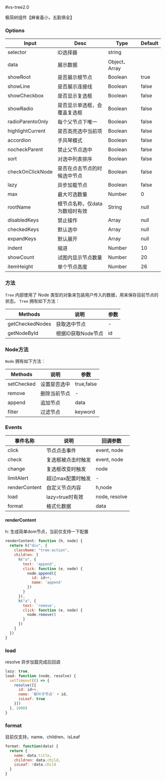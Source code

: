 #vs-tree2.0

极简树组件【麻雀虽小，五脏俱全】


### Options

| Input            | Desc                           | Type           | Default |
| ---------------- | ------------------------------ | -------------- | ------- |
| selector         | ID选择器                       | string         |         |
| data             | 展示数据                       | Object、 Array |         |
| showRoot         | 是否展示根节点                 | Boolean        | true    |
| showLine         | 是否展示连接线                 | Boolean        | false   |
| showCheckbox     | 是否显示复选框                 | Boolean        | false   |
| showRadio        | 是否显示单选框，会覆盖复选框   | Boolean        | false   |
| radioParentoOnly | 每个父节点下唯一               | Boolean        | false   |
| highlightCurrent | 是否高亮选中当前项             | Boolean        | false   |
| accordion        | 手风琴模式                     | Boolean        | false   |
| nocheckParent    | 禁止父节点选中                 | Boolean        | false   |
| sort             | 对选中列表排序                 | Boolean        | false   |
| checkOnClickNode | 是否在点击节点的时候选中节点   | Boolean        | false   |
| lazy             | 异步加载节点                   | Boolean        | false   |
| max              | 最大可选数量                   | Number         | 0       |
| rootName         | 根节点名称，仅data为数组时有效 | String         | null    |
| disabledKeys     | 禁止操作                       | Array          | null    |
| checkedKeys      | 默认选中                       | Array          | null    |
| expandKeys       | 默认展开                       | Array          | null    |
| indent           | 缩进                           | Number         | 10      |
| showCount        | 试图内显示节点数量             | Number         | 20      |
| itemHeight       | 单个节点高度                   | Number         | 26      |


### 方法
`Tree` 内部使用了 Node 类型的对象来包装用户传入的数据，用来保存目前节点的状态。
`Tree` 拥有如下方法：

| Methods         | 说明               | 参数 |
| --------------- | ------------------ | ---- |
| getCheckedNodes | 获取选中节点       | -    |
| getNodeById     | 根据ID获取Node节点 | id   |

### Node方法
`Node` 拥有如下方法：

| Methods    | 说明         | 参数       |
| ---------- | ------------ | ---------- |
| setChecked | 设置是否选中 | true,false |
| remove     | 删除当前节点 | -          |
| append     | 追加节点     | data       |
| filter     | 过滤节点     | keyword    |

### Events
| 事件名称      | 说明               | 回调参数      |
| ------------- | ------------------ | ------------- |
| click         | 节点点击事件       | event, node   |
| check         | 复选框被点击时触发 | event, node   |
| change        | 复选框改变时触发   | node          |
| limitAlert    | 超过max配置时触发  | -             |
| renderContent | 自定义节点内容     | h,node        |
| load          | lazy=true时有效    | node, resolve |
| format        | 格式化数据         | data          |

#### renderContent

h: 生成简单dom节点，当前仅支持一下配置

```js
renderContent: function (h, node) {
  return h("div", {
    className: "tree-action",
    children: [
      h("a", {
        text: 'append',
        click: function (e, node) {
          node.append({
            id: id++,
            name: 'append'
          })
        }
      }),
      h("a", {
        text: 'remove',
        click: function (e, node) {
          node.remove()
        }
      })
    ]
  })
}
```

### load

resolve 异步加载完成后回调

```js
lazy: true,
load: function (node, resolve) {
  setTimeout(() => {
    resolve([{
      id: id++,
      name: '新叶子节点' + id,
      isLeaf: true
    }])
  }, 1000)
}
```

### format

目前仅支持，name、children、isLeaf

```js
format: function(data) {
  return {
    name: data.title,
    children: data.child,
    isLeaf: !data.child
  }
}
```
